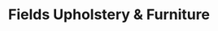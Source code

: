 ---
title: "Fields Upholstery & Furniture"
url: /faison/fields-upholstery-und-furniture/
shop: Möbel
---